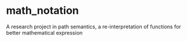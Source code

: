 # math_notation
A research project in path semantics, a re-interpretation of functions for better mathematical expression
